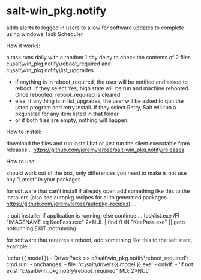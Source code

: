 # salt-win_pkg.notify

adds alerts to logged in users to allow for software updates to complete using windows Task Scheduler

How it works:

a task runs daily with a random 1 day delay to check the contents of 2 files... c:\salt\win_pkg.notify\reboot_required and c:\salt\win_pkg.notify\list_upgrades.
  - if anything is in reboot_required, the user will be notified and asked to reboot.  If they select Yes, high state will be run and machine rebooted.  Once rebooted, reboot_required is cleared
  - else, if anything is in list_upgrades, the user will be asked to quit the listed program and retry install.  If they select Retry, Salt will run a pkg.install for any item listed in that folder
  - or if both files are empty, nothing will happen.
  
How to install:

download the files and run install.bat or just run the silent executable from releases... https://github.com/jeremylarose/salt-win_pkg.notify/releases

How to use:

should work out of the box, only differences you need to make is not use any "Latest" in your packages

for software that can't install if already open add something like this to the installers (also see autopkg recipes for auto generated packages... https://github.com/jeremylarose/autopkg-recipes)....

:: quit installer if application is running, else continue....
tasklist.exe /FI "IMAGENAME eq KeePass.exe" 2>NUL | find /I /N "KeePass.exe" || goto notrunning
EXIT
:notrunning

for software that requires a reboot, add something like this to the salt state, example...

'echo {{ model }} - DriverPack >> c:\salt\win_pkg.notify\reboot_required':
  cmd.run:
    - onchanges:
      - file: 'c:\salt\drivers\{{ model }}.exe'
    - onlyif:
      - 'if not exist "c:\salt\win_pkg.notify\reboot_required" MD; 2>NUL'

